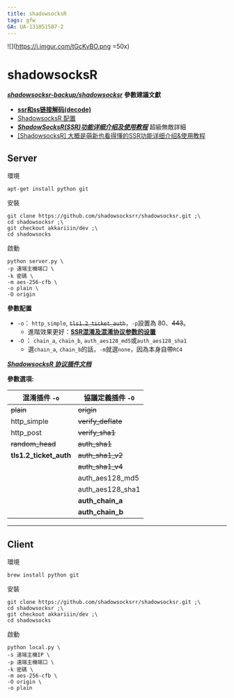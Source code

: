 ```yaml
---
title: shadowsocksR
tags: gfw
GA: UA-131051587-2
---
```


![](https://i.imgur.com/tGcKvBO.png =50x)

# shadowsocksR
[***shadowsocksr-backup/shadowsocksr***](https://github.com/shadowsocksr-backup/shadowsocksr/tree/manyuser/shadowsocks)
**參數建議文獻**
* [**ssr和ss链接解码(decode)**](https://www.kingr.top/2018/10/07/ssr-decode/)
* [ShadowsocksR 配置](https://www.zfl9.com/ssr.html)
* [***ShadowSocksR(SSR)功能详细介绍及使用教程***](https://www.quchao.net/ShadowsocksR.html?fbclid=IwAR22Zxg1u4Zkka82c6VxtmNuTlsAdINJYXnxDgItuyqM5tjZ6d0Yz-5KF14) 超級無敵詳細
* [[ShadowsocksR] 大概是萌新也看得懂的SSR功能详细介绍&使用教程](https://moe.best/tutorial/shadowsocksr.html?fbclid=IwAR0yVZmo6Xx3UWYdQcHCHgRh_M8YWjfX0p7DKcuAKkzVQ6gxUlXsHQJebU4)

## Server
環境
```
apt-get install python git
```

安裝
```
git clone https://github.com/shadowsocksrr/shadowsocksr.git ;\
cd shadowsocksr ;\
git checkout akkariiin/dev ;\
cd shadowsocks
```

啟動

```
python server.py \
-p 遠端主機端口 \
-k 密碼 \
-m aes-256-cfb \
-o plain \
-O origin 
```

**參數配置** 
* ``-o``： ``http_simple``, ~~``tls1.2_ticket_auth``~~，``-p``設置為 80、~~443~~。
    * 進階效果更好：[**SSR混淆及混淆协议参数的设置**](https://sobaigu.com/how-to-use-ssr-obfs.html)
* `-O` ： `chain_a`, `chain_b`, `auth_aes128_md5`或`auth_aes128_sha1`
    * 選`chain_a`, `chain_b`的話，`-m`就選`none`，因為本身自帶`RC4`

[***ShadowsocksR 协议插件文档***](https://github.com/shadowsocksr-backup/shadowsocks-rss/blob/master/ssr.md)


**參數選項:**

| 混淆插件 `-o`          | 協議定義插件 `-O`  |
|------------------------|--------------------|
| ~~plain~~              | ~~origin~~         |
| http_simple            | ~~verify_deflate~~ |
| http_post              | ~~verify_sha1~~    |
| ~~random_head~~        | ~~auth_sha1~~      |
| **tls1.2_ticket_auth** | ~~auth_sha1_v2~~   |
|                        | ~~auth_sha1_v4~~   |
|                        | auth_aes128_md5    |
|                        | auth_aes128_sha1   |
|                        | **auth_chain_a**   |
|                        | **auth_chain_b**   |

---

## Client
環境
```
brew install python git
```

安裝
```
git clone https://github.com/shadowsocksrr/shadowsocksr.git ;\
cd shadowsocksr ;\
git checkout akkariiin/dev ;\
cd shadowsocks
```
啟動
```
python local.py \
-s 遠端主機IP \
-p 遠端主機端口 \
-k 密碼 \
-m aes-256-cfb \
-O origin \
-o plain
```